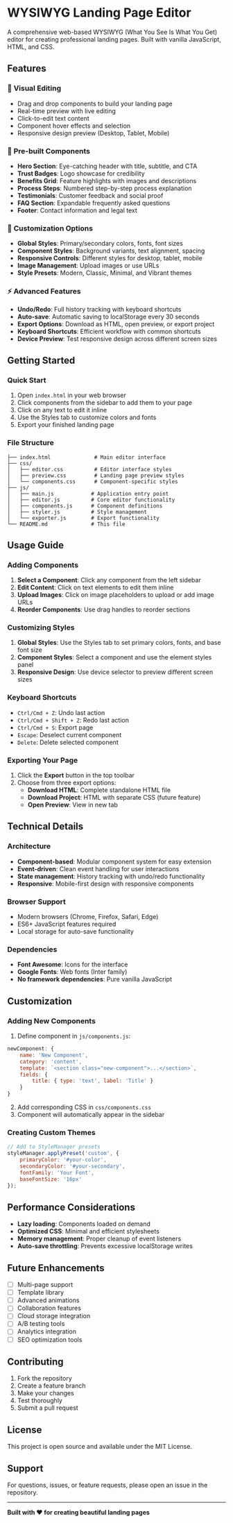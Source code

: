 # WYSIWYG Landing Page Editor

A comprehensive web-based WYSIWYG (What You See Is What You Get) editor for creating professional landing pages. Built with vanilla JavaScript, HTML, and CSS.

## Features

### 🎨 **Visual Editing**
- Drag and drop components to build your landing page
- Real-time preview with live editing
- Click-to-edit text content
- Component hover effects and selection
- Responsive design preview (Desktop, Tablet, Mobile)

### 🧩 **Pre-built Components**
- **Hero Section**: Eye-catching header with title, subtitle, and CTA
- **Trust Badges**: Logo showcase for credibility
- **Benefits Grid**: Feature highlights with images and descriptions
- **Process Steps**: Numbered step-by-step process explanation
- **Testimonials**: Customer feedback and social proof
- **FAQ Section**: Expandable frequently asked questions
- **Footer**: Contact information and legal text

### 🎯 **Customization Options**
- **Global Styles**: Primary/secondary colors, fonts, font sizes
- **Component Styles**: Background variants, text alignment, spacing
- **Responsive Controls**: Different styles for desktop, tablet, mobile
- **Image Management**: Upload images or use URLs
- **Style Presets**: Modern, Classic, Minimal, and Vibrant themes

### ⚡ **Advanced Features**
- **Undo/Redo**: Full history tracking with keyboard shortcuts
- **Auto-save**: Automatic saving to localStorage every 30 seconds
- **Export Options**: Download as HTML, open preview, or export project
- **Keyboard Shortcuts**: Efficient workflow with common shortcuts
- **Device Preview**: Test responsive design across different screen sizes

## Getting Started

### Quick Start
1. Open `index.html` in your web browser
2. Click components from the sidebar to add them to your page
3. Click on any text to edit it inline
4. Use the Styles tab to customize colors and fonts
5. Export your finished landing page

### File Structure
```
├── index.html              # Main editor interface
├── css/
│   ├── editor.css          # Editor interface styles
│   ├── preview.css         # Landing page preview styles
│   └── components.css      # Component-specific styles
├── js/
│   ├── main.js            # Application entry point
│   ├── editor.js          # Core editor functionality
│   ├── components.js      # Component definitions
│   ├── styler.js          # Style management
│   └── exporter.js        # Export functionality
└── README.md              # This file
```

## Usage Guide

### Adding Components
1. **Select a Component**: Click any component from the left sidebar
2. **Edit Content**: Click on text elements to edit them inline
3. **Upload Images**: Click on image placeholders to upload or add image URLs
4. **Reorder Components**: Use drag handles to reorder sections

### Customizing Styles
1. **Global Styles**: Use the Styles tab to set primary colors, fonts, and base font size
2. **Component Styles**: Select a component and use the element styles panel
3. **Responsive Design**: Use device selector to preview different screen sizes

### Keyboard Shortcuts
- `Ctrl/Cmd + Z`: Undo last action
- `Ctrl/Cmd + Shift + Z`: Redo last action
- `Ctrl/Cmd + S`: Export page
- `Escape`: Deselect current component
- `Delete`: Delete selected component

### Exporting Your Page
1. Click the **Export** button in the top toolbar
2. Choose from three export options:
   - **Download HTML**: Complete standalone HTML file
   - **Download Project**: HTML with separate CSS (future feature)
   - **Open Preview**: View in new tab

## Technical Details

### Architecture
- **Component-based**: Modular component system for easy extension
- **Event-driven**: Clean event handling for user interactions
- **State management**: History tracking with undo/redo functionality
- **Responsive**: Mobile-first design with responsive components

### Browser Support
- Modern browsers (Chrome, Firefox, Safari, Edge)
- ES6+ JavaScript features required
- Local storage for auto-save functionality

### Dependencies
- **Font Awesome**: Icons for the interface
- **Google Fonts**: Web fonts (Inter family)
- **No framework dependencies**: Pure vanilla JavaScript

## Customization

### Adding New Components
1. Define component in `js/components.js`:
```javascript
newComponent: {
    name: 'New Component',
    category: 'content',
    template: `<section class="new-component">...</section>`,
    fields: {
        title: { type: 'text', label: 'Title' }
    }
}
```

2. Add corresponding CSS in `css/components.css`
3. Component will automatically appear in the sidebar

### Creating Custom Themes
```javascript
// Add to StyleManager presets
styleManager.applyPreset('custom', {
    primaryColor: '#your-color',
    secondaryColor: '#your-secondary',
    fontFamily: 'Your Font',
    baseFontSize: '16px'
});
```

## Performance Considerations

- **Lazy loading**: Components loaded on demand
- **Optimized CSS**: Minimal and efficient stylesheets
- **Memory management**: Proper cleanup of event listeners
- **Auto-save throttling**: Prevents excessive localStorage writes

## Future Enhancements

- [ ] Multi-page support
- [ ] Template library
- [ ] Advanced animations
- [ ] Collaboration features
- [ ] Cloud storage integration
- [ ] A/B testing tools
- [ ] Analytics integration
- [ ] SEO optimization tools

## Contributing

1. Fork the repository
2. Create a feature branch
3. Make your changes
4. Test thoroughly
5. Submit a pull request

## License

This project is open source and available under the MIT License.

## Support

For questions, issues, or feature requests, please open an issue in the repository.

---

**Built with ❤️ for creating beautiful landing pages**
